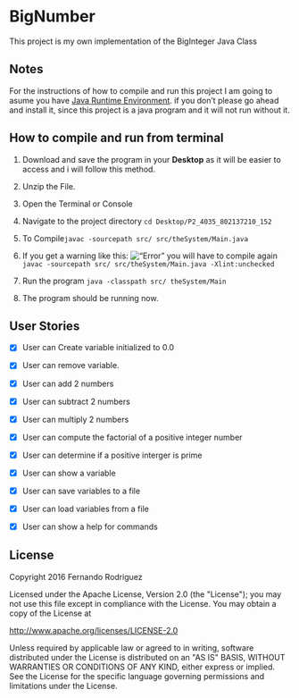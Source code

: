 # BigNumber

This project is my own implementation of the BigInteger Java Class

## Notes

For the instructions of how to compile and run this project I am going to asume you have [Java Runtime Environment](http://www.oracle.com/technetwork/java/javase/downloads/jre8-downloads-2133155.html). if you don’t please go ahead and install it, since this project is a java program and it will not run without it.

## How to compile and run from terminal 

1. Download and save the program in your **Desktop** as it will be easier to access and i will follow this method.
2. Unzip the File.
3. Open the Terminal or Console 
4. Navigate to the project directory `cd Desktop/P2_4035_802137210_152`
5. To Compile`javac -sourcepath src/ src/theSystem/Main.java`
6. If you get a warning like this: <img src="http://i.imgur.com/02Gc0n0.png" title=“Error” /> you will have to compile again `javac -sourcepath src/ src/theSystem/Main.java -Xlint:unchecked`

7. Run the program `java -classpath src/ theSystem/Main`


8. The program should be running now.

## User Stories

- [x] User can Create variable initialized to 0.0
- [x] User can remove variable.
- [x] User can add 2 numbers
- [x] User can subtract 2 numbers
- [x] User can multiply 2 numbers
- [x] User can compute the factorial of a positive integer number
- [x] User can determine if a positive interger is prime
- [x] User can show a variable
- [x] User can save variables to a file
- [x] User can load variables from a file
- [x] User can show a help for commands


## License

Copyright 2016 Fernando Rodriguez

Licensed under the Apache License, Version 2.0 (the "License");
you may not use this file except in compliance with the License.
You may obtain a copy of the License at

http://www.apache.org/licenses/LICENSE-2.0

Unless required by applicable law or agreed to in writing, software
distributed under the License is distributed on an "AS IS" BASIS,
WITHOUT WARRANTIES OR CONDITIONS OF ANY KIND, either express or implied.
See the License for the specific language governing permissions and
limitations under the License.

